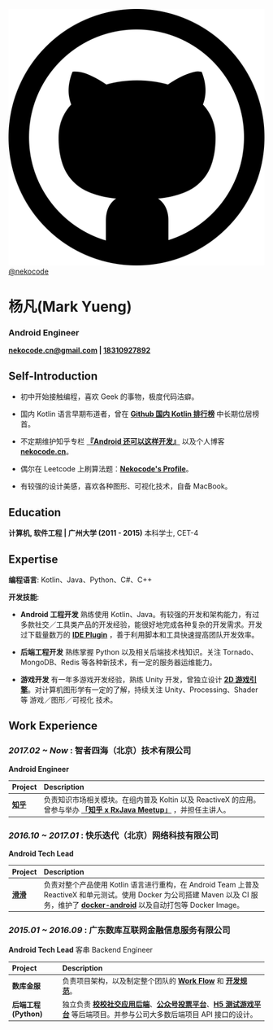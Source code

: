 [![github](logo-github.svg) @nekocode](http://github.com/nekocode)

# 杨凡(Mark Yueng)
### Android Engineer
**[nekocode.cn@gmail.com](mailto:nekocode.cn@gmail.com) | [18310927892](tel://18310927892)**

## Self-Introduction

- 初中开始接触编程，喜欢 Geek 的事物，极度代码洁癖。

- 国内 Kotlin 语言早期布道者，曾在 **[Github 国内 Kotlin 排行榜](http://githuber.cn/search?location=&company=&language=Kotlin&keywords=&github_age=)** 中长期位居榜首。

- 不定期维护知乎专栏 **[『Android 还可以这样开发』](https://zhuanlan.zhihu.com/kotandroid)** 以及个人博客 **[nekocode.cn](http://nekocode.cn/)**。

- 偶尔在 Leetcode 上刷算法题：**[Nekocode's Profile](https://leetcode.com/nekocode/)**。

- 有较强的设计美感，喜欢各种图形、可视化技术，自备 MacBook。


## Education

**计算机, 软件工程 | 广州大学 (2011 - 2015)**
 本科学士, CET-4


## Expertise

**编程语言**: Kotlin、Java、Python、C#、C++

**开发技能**:

- **Android 工程开发**
  熟练使用 Kotlin、Java。有较强的开发和架构能力，有过多款社交／工具类产品的开发经验，能很好地完成各种复杂的开发需求。开发过下载量数万的 **[IDE Plugin](https://plugins.jetbrains.com/plugin/8086-parcelable-code-generator-for-kotlin-)** ，善于利用脚本和工具快速提高团队开发效率。

- **后端工程开发**
  熟练掌握 Python 以及相关后端技术栈知识。关注 Tornado、MongoDB、Redis 等各种新技术，有一定的服务器运维能力。

- **游戏开发**
  有一年多游戏开发经验，熟练 Unity 开发，曾独立设计 **[2D 游戏引擎](https://github.com/nekocode/FScript0.2)**。对计算机图形学有一定的了解，持续关注 Unity、Processing、Shader 等 游戏／图形／可视化 技术。


## Work Experience

### *2017.02 ~ Now* : 智者四海（北京）技术有限公司

**Android Engineer**

| Project | Description |
| :----- | :------------------------------------------------------------------------------------ |
| **[知乎](https://www.zhihu.com/app/)** | 负责知识市场相关模块。在组内普及 Koltin 以及 ReactiveX 的应用。曾参与举办 **[「知乎 x RxJava Meetup」](https://github.com/zhihu/zhihu-rxjava-meetup)** ，并担任主讲人。 |


### *2016.10 ~ 2017.01* : 快乐迭代（北京）网络科技有限公司

**Android Tech Lead**

| Project | Description |
| :----- | :------------------------------------------------------------------------------------ |
| **[滑滑](http://sj.qq.com/myapp/detail.htm?apkName=com.happyiterating.huahua)** | 负责对整个产品使用 Kotlin 语言进行重构，在 Android Team 上普及 ReactiveX 和单元测试。使用 Docker 为公司搭建 Maven 以及 CI 服务，维护了 **[docker-android](https://github.com/nekocode/docker-android)** 以及自动打包等 Docker Image。 |

### *2015.01 ~ 2016.09* : 广东数库互联网金融信息服务有限公司

**Android Tech Lead** 客串 Backend Engineer

| Project | Description |
| :----- | :------------------------------------------------------------------------------------ |
| **数库金服** | 负责项目架构，以及制定整个团队的 **[Work Flow](https://zhuanlan.zhihu.com/p/21320023)** 和 **[开发规范](https://github.com/nekocode/nekoblog/blob/master/AndroidDevGuideline.md)**。 |
| **后端工程(Python)** | 独立负责 **[校校社交应用后端](http://nekocode.cn/doc/)**、**[公众号投票平台](https://github.com/nekocode/weixin_vote)**、**[H5 测试游戏平台](https://github.com/nekocode/wcmovie_test)** 等后端项目。并参与公司大多数后端项目 API 接口的设计。 |